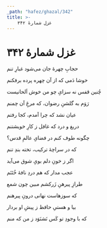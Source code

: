 ```yaml
---
_path: "hafez/ghazal/342"
title: >-
    غزل شمارهٔ ۳۴۲
---
```

# غزل شمارهٔ ۳۴۲

<div class="b" id="bn1"><div class="m1"><p>حجابِ چهرهٔ جان می‌شود غبارِ تنم</p></div>
<div class="m2"><p>خوشا دَمی که از آن چهره پرده برفکنم</p></div></div>
<div class="b" id="bn2"><div class="m1"><p>چُنین قفس نه سزایِ چو من خوش اَلحانیست</p></div>
<div class="m2"><p>رَوَم به گلشنِ رضوان، که مرغِ آن چمنم</p></div></div>
<div class="b" id="bn3"><div class="m1"><p>عیان نشد که چرا آمدم، کجا رفتم</p></div>
<div class="m2"><p>دریغ و درد که غافل ز کارِ خویشتنم</p></div></div>
<div class="b" id="bn4"><div class="m1"><p>چگونه طوف کنم در فضایِ عالمِ قدس؟</p></div>
<div class="m2"><p>که در سراچهٔ ترکیب، تخته بندِ تنم</p></div></div>
<div class="b" id="bn5"><div class="m1"><p>اگر ز خونِ دلم بویِ شوق می‌آید</p></div>
<div class="m2"><p>عجب مدار که هم دردِ نافهٔ خُتَنَم</p></div></div>
<div class="b" id="bn6"><div class="m1"><p>طرازِ پیرهنِ زَرکشم مبین چون شمع</p></div>
<div class="m2"><p>که سوزهاست نهانی درونِ پیرهنم</p></div></div>
<div class="b" id="bn7"><div class="m1"><p>بیا و هستیِ حافظ ز پیشِ او بردار</p></div>
<div class="m2"><p>که با وجودِ تو کَس نَشنَوَد ز من که منم</p></div></div>
